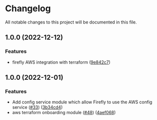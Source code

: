 # Changelog

All notable changes to this project will be documented in this file.

## 1.0.0 (2022-12-12)


### Features

* firefly AWS integration with terraform ([9e842c7](https://github.com/gofireflyio/terraform-firefly-aws-onboarding/commit/9e842c7133037a601ecba7bd126ecc962431548c))

## 1.0.0 (2022-12-01)


### Features

* Add config service module which allow Firefly to use the AWS config service ([#33](https://github.com/gofireflyio/terraform-firefly-aws-read-only/issues/33)) ([3b34cd4](https://github.com/gofireflyio/terraform-firefly-aws-read-only/commit/3b34cd4a6daaac5b6f6b06a043331dfbc8b199b7))
* aws terraform onboarding module ([#48](https://github.com/gofireflyio/terraform-firefly-aws-read-only/issues/48)) ([4aef068](https://github.com/gofireflyio/terraform-firefly-aws-read-only/commit/4aef0689ad8f9131702b072d098c1f7e90cdc9b3))
